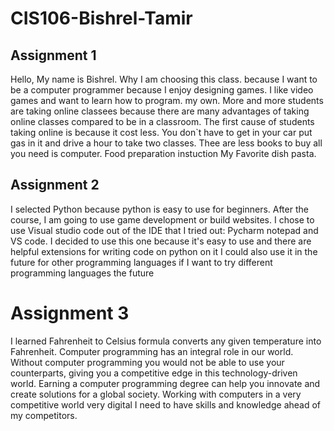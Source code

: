 # CIS106-Bishrel-Tamir

## Assignment 1

Hello, My name is Bishrel. Why I am choosing this class. because I want to be a computer programmer because I enjoy designing games. I like video games and want to learn how to program. my own. More and more students are taking online classees because there are many advantages of taking online classes compared to be in a classroom. The first cause of students taking online is because it cost less. You don`t have to get in your car put gas in it and drive a hour to take two classes. Thee are less books to buy all you need is computer.
Food preparation instuction My Favorite dish pasta.

## Assignment 2

I selected Python because python is easy to use for beginners. After the course, I am going to use game development or build websites. I chose to use Visual studio code out of the IDE that I tried out: Pycharm notepad and VS code. I decided to use this one because it's easy to use and there are helpful extensions for writing code on python on it I could also use it in the future for other programming languages if I want to try different programming languages the future

# Assignment 3

I learned Fahrenheit to Celsius formula converts any given temperature into Fahrenheit. Computer programming has an integral role in our world.  Without computer programming you would not be able to use your counterparts, giving you a competitive edge in this technology-driven world. Earning a computer programming degree can help you innovate and create solutions for a global society. Working with computers in a very competitive world very digital I need to have skills and knowledge ahead of my competitors.
